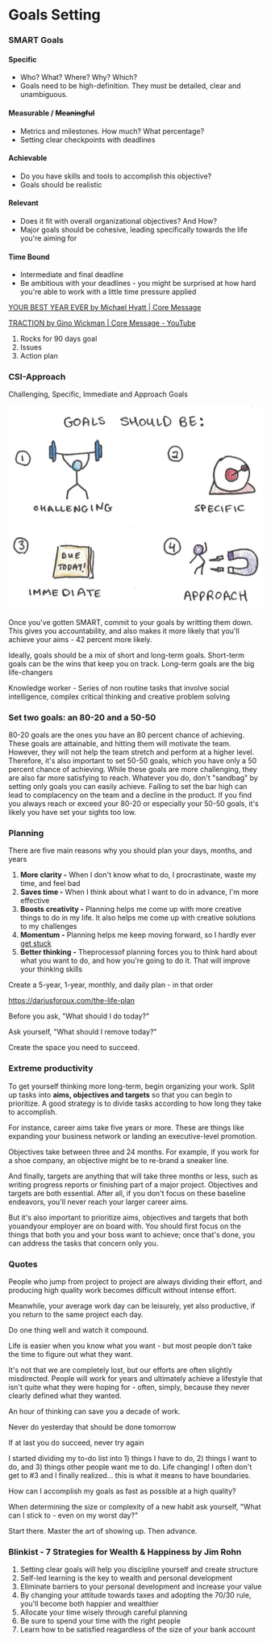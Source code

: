 # Goals Setting

### SMART Goals

#### Specific

- Who? What? Where? Why? Which?
- Goals need to be high-definition. They must be detailed, clear and unambiguous.

#### Measurable / ~~Meaningful~~

- Metrics and milestones. How much? What percentage?
- Setting clear checkpoints with deadlines

#### Achievable

- Do you have skills and tools to accomplish this objective?
- Goals should be realistic

#### Relevant

- Does it fit with overall organizational objectives? And How?
- Major goals should be cohesive, leading specifically towards the life you're aiming for

#### Time Bound

- Intermediate and final deadline
- Be ambitious with your deadlines - you might be surprised at how hard you're able to work with a little time pressure applied

[YOUR BEST YEAR EVER by Michael Hyatt | Core Message](https://youtu.be/4e462eZ2VfI)

[TRACTION by Gino Wickman | Core Message - YouTube](https://www.youtube.com/watch?v=21X-4j-rxLI)

1. Rocks for 90 days goal
2. Issues
3. Action plan

### CSI-Approach

Challenging, Specific, Immediate and Approach Goals

![image](../../media/TODO-Goals-image1.png)

Once you've gotten SMART, commit to your goals by writting them down. This gives you accountability, and also makes it more likely that you'll achieve your aims - 42 percent more likely.

Ideally, goals should be a mix of short and long-term goals. Short-term goals can be the wins that keep you on track. Long-term goals are the big life-changers

Knowledge worker - Series of non routine tasks that involve social intelligence, complex critical thinking and creative problem solving

### Set two goals: an 80-20 and a 50-50

80-20 goals are the ones you have an 80 percent chance of achieving. These goals are attainable, and hitting them will motivate the team. However, they will not help the team stretch and perform at a higher level. Therefore, it's also important to set 50-50 goals, which you have only a 50 percent chance of achieving. While these goals are more challenging, they are also far more satisfying to reach. Whatever you do, don't "sandbag" by setting only goals you can easily achieve. Failing to set the bar high can lead to complacency on the team and a decline in the product. If you find you always reach or exceed your 80-20 or especially your 50-50 goals, it's likely you have set your sights too low.

### Planning

There are five main reasons why you should plan your days, months, and years

1. **More clarity -** When I don't know what to do, I procrastinate, waste my time, and feel bad
2. **Saves time -** When I think about what I want to do in advance, I'm more effective
3. **Boosts creativity -** Planning helps me come up with more creative things to do in my life. It also helps me come up with creative solutions to my challenges
4. **Momentum -** Planning helps me keep moving forward, so I hardly ever [get stuck](https://dariusforoux.com/improving-your-productivity/)
5. **Better thinking -** Theprocessof planning forces you to think hard about what you want to do, and how you're going to do it. That will improve your thinking skills

Create a 5-year, 1-year, monthly, and daily plan - in that order

<https://dariusforoux.com/the-life-plan>

Before you ask, "What should I do today?"

Ask yourself, "What should I remove today?"

Create the space you need to succeed.

### Extreme productivity

To get yourself thinking more long-term, begin organizing your work. Split up tasks into **aims, objectives and targets** so that you can begin to prioritize. A good strategy is to divide tasks according to how long they take to accomplish.

For instance, career aims take five years or more. These are things like expanding your business network or landing an executive-level promotion.

Objectives take between three and 24 months. For example, if you work for a shoe company, an objective might be to re-brand a sneaker line.

And finally, targets are anything that will take three months or less, such as writing progress reports or finishing part of a major project. Objectives and targets are both essential. After all, if you don't focus on these baseline endeavors, you'll never reach your larger career aims.

But it's also important to prioritize aims, objectives and targets that both youandyour employer are on board with. You should first focus on the things that both you and your boss want to achieve; once that's done, you can address the tasks that concern only you.

### Quotes

People who jump from project to project are always dividing their effort, and producing high quality work becomes difficult without intense effort.

Meanwhile, your average work day can be leisurely, yet also productive, if you return to the same project each day.

Do one thing well and watch it compound.

Life is easier when you know what you want - but most people don't take the time to figure out what they want.

It's not that we are completely lost, but our efforts are often slightly misdirected. People will work for years and ultimately achieve a lifestyle that isn't quite what they were hoping for - often, simply, because they never clearly defined what they wanted.

An hour of thinking can save you a decade of work.

Never do yesterday that should be done tomorrow

If at last you do succeed, never try again

I started dividing my to-do list into 1) things I have to do, 2) things I want to do, and 3) things other people want me to do. Life changing! I often don't get to #3 and I finally realized... this is what it means to have boundaries.

How can I accomplish my goals as fast as possible at a high quality?

When determining the size or complexity of a new habit ask yourself, "What can I stick to - even on my worst day?"

Start there. Master the art of showing up. Then advance.

### Blinkist - 7 Strategies for Wealth & Happiness by Jim Rohn

1. Setting clear goals will help you discipline yourself and create structure
2. Self-led learning is the key to wealth and personal development
3. Eliminate barriers to your personal development and increase your value
4. By changing your attitude towards taxes and adopting the 70/30 rule, you'll become both happier and wealthier
5. Allocate your time wisely through careful planning
6. Be sure to spend your time with the right people
7. Learn how to be satisfied reagardless of the size of your bank account
